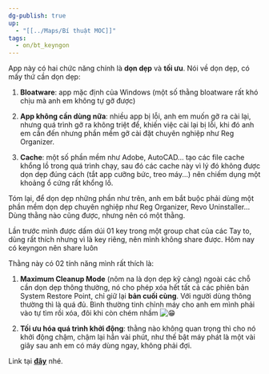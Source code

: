 ```yaml
---
dg-publish: true
up:
  - "[[../Maps/Bí thuật MOC]]"
tags:
  - on/bt_keyngon
---
```

App này có hai chức năng chính là **dọn dẹp** và **tối ưu**. Nói về dọn dẹp, có mấy thứ cần dọn dẹp:

1. **Bloatware**: app mặc định của Windows (một số thằng bloatware rất khó chịu mà anh em không tự gỡ được)
    
2. **App không cần dùng nữa**: nhiều app bị lỗi, anh em muốn gỡ ra cài lại, nhưng quá trình gỡ ra không triệt để, khiến việc cài lại bị lỗi, khi đó anh em cần đến nhưng phần mềm gỡ cài đặt chuyên nghiệp như Reg Organizer.
    
3. **Cache**: một số phần mềm như Adobe, AutoCAD... tạo các file cache khổng lồ trong quá trình chạy, sau đó các cache này vì lý đó không được dọn dẹp đúng cách (tắt app cưỡng bức, treo máy...) nên chiếm dụng một khoảng ổ cứng rất khổng lồ.
    

Tóm lại, để dọn dẹp những phần như trên, anh em bắt buộc phải dùng một phần mềm dọn dẹp chuyên nghiệp như Reg Organizer, Revo Uninstaller... Dùng thằng nào cũng được, nhưng nên có một thằng.

Lần trước mình được dấm dúi 01 key trong một group chat của các Tay to, dùng rất thích nhưng vì là key riêng, nên mình không share được. Hôm nay có keyngon nên share luôn

Thằng này có 02 tính năng mình rất thích là:

1. **Maximum Cleanup Mode** (nôm na là dọn dẹp kỹ càng) ngoài các chỗ cần dọn dẹp thông thường, nó cho phép xóa hết tất cả các phiên bản System Restore Point, chỉ giữ lại **bản cuối cùng**. Với người dùng thông thường thì là quá đủ. Bình thường tinh chỉnh máy cho anh em mình phải vào tự tìm rồi xóa, đôi khi còn chém nhầm ![😁](https://static.xx.fbcdn.net/images/emoji.php/v9/ta8/1.5/16/1f601.png) 
    
2. **Tối ưu hóa quá trình khởi động**: thằng nào không quan trọng thì cho nó khởi động chậm, chậm lại hẳn vài phút, như thế bật máy phát là một vài giây sau anh em có máy dùng ngay, không phải đợi.

Link tại [**đây**](https://justpaste.it/3aw7q?fbclid=IwAR0ARPY3qN6OLmFAaQZPqNdqAlEs02OSXWpaWqaGMVHDhnszAqjOacjE3_0) nhé.